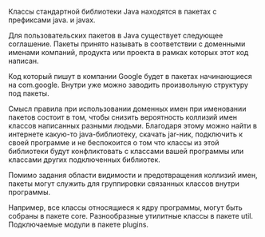 Классы стандартной библиотеки Java находятся в пакетах с префиксами java. и javax.

Для пользовательских пакетов в Java существует следующее соглашение. Пакеты принято называть в соответствии с доменными именами компаний, продукта или проекта в рамках которых этот код написан.

Код который пишут в компании Google будет в пакетах начинающиеся на com.google.
Внутри уже можно заводить произвольную структуру под пакеты.

Смысл правила при использовании доменных имен при именовании пакетов состоит в том, чтобы снизить вероятность коллизий имен классов написанных разными людьми. 
Благодаря этому можно найти в интернете какую-то java-библиотеку, скачать jar-ник, подключить к своей программе и не беспокоится о том что классы из этой библиотеки будут конфликтовать с классами вашей программы или классами других подключенных библиотек.

Помимо задания области видимости и предотвращения коллизий имен, пакеты могут служить для группировки связанных классов внутри программы. 

Например, все классы относящиеся к ядру программы, могут быть собраны в пакете core. Разнообразные утилитные классы в пакете util. Подключаемые модули в пакете plugins.
